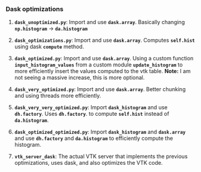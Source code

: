### Dask optimizations
1. **`dask_unoptimized.py`**: Import and use **`dask.array`**. Basically changing **`np.histogram`** -> **`da.histogram`**

2. **`dask_optimizations.py`**: Import and use **`dask.array`**. Computes **`self.hist`** using dask **`compute`** method.

3. **`dask_optimized.py`**: Import and use **`dask.array`**. Using a custom function **`input_histogram_values`** from a custom module **`update_histogram`** to more efficiently insert the values computed to the vtk table. **Note:** I am not seeing a massive increase, this is more optional.

4. **`dask_very_optimized.py`**: Import and use **`dask.array`**. Better chunking and using threads more efficiently.

5. **`dask_very_very_optimized.py`**: Import **`dask_histogram`** and use **`dh.factory`**. Uses **`dh.factory`**. to compute **`self.hist`** instead of **`da.histogram`**.

6. **`dask_optimized_optimized.py`**: Import **`dask_histogram`** and **`dask.array`** and use **`dh.factory`** and **`da.histogram`** to efficiently compute the histogram.

7. **`vtk_server_dask`**: The actual VTK server that implements the previous optimizations, uses dask, and also optimizes the VTK code.